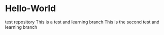 # Hello-World
test repository
This is a test and learning branch
This is the second test and learning branch
